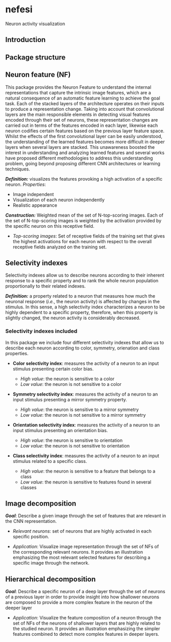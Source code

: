 # nefesi
Neuron activity visualization


## Introduction

## Package structure


## Neuron feature (NF)
This package provides the Neuron Feature to understand the internal representations that capture the intrinsic image features, which are a natural consequence of an automatic feature learning to achieve the goal task. Each of the stacked layers of the architecture operates on their inputs to produce a representation change. Taking into account that convolutional layers are the main responsible elements in detecting visual features encoded through their set of neurons, these representation changes are carried out in terms of the features encoded in each layer, likewise each neuron codifies certain features based on the previous layer feature space. Whilst the effects of the first convolutional layer can be easily understood, the understanding of the learned features becomes more difficult in deeper layers when several layers are stacked. This unawareness boosted the interest in understanding and analyzing learned features and several works have proposed different methodologies to address this understanding problem, going beyond proposing different CNN architectures or learning techniques.

_**Definition:**_ visualizes the features provoking a high activation of a specific neuron.
_Properties_: 
   * Image independent
   * Visualization of each neuron independently
   * Realistic appearance

_**Construction:**_ Weighted mean of the set of N-top-scoring images. Each of the set of N-top-scoring images is weighted by the activation provided by the specific neuron on this receptive field.

  * _Top-scoring images_: Set of receptive fields of the training set that gives the highest activations for each neuron with respect to the overall receptive fields analyzed on the training set.


## Selectivity indexes
Selectivity indexes allow us to describe neurons according to their inherent response to a specific property and to rank the whole neuron population proportionally to their related indexes.

_**Definition:**_ a property related to a neuron that measures how much the neuronal response (*i.e.*, the neuron activity) is affected by changes in the stimulus. In this sense, a high selectivity index characterizes a neuron to be highly dependent to a specific property, therefore, when this property is slightly changed, the neuron activity is considerably decreased.

### Selectivity indexes included
In this package we include four different selectivity indexes that allow us to describe each neuron according to color, symmetry, orienation and class properties.

* **Color selectivity index**: measures the activity of a neuron to an input stimulus presenting certain color bias. 
  * _High value_: the neuron is sensitive to a color
  * _Low value_: the neuron is not sensitive to a color
  
* **Symmetry selectivity index**: measures the activity of a neuron to an input stimulus presenting a mirror symmetry property.
  * _High value_:  the neuron is sensitive to a mirror symmetry
  * _Low value_: the neuron is not sensitive to a mirror symmetry
  
* **Orientation selectivity index**: measures the activity of a neuron to an input stimulus presenting an orientation bias.
  * _High value_:  the neuron is sensitive to orientation
  * _Low value_: the neuron is not sensitive to orientation
  
* **Class selectivity index**: measures the activity of a neuron to an input stimulus related to a specific class.
  * _High value_: the neuron is sensitive to a feature that belongs to a class
  * _Low value_:  the neuron is sensitive to features found in several classes




## Image decomposition
_**Goal**_: Describe a given image through the set of features that are relevant in the CNN representation.

* _Relevant neurons_: set of neurons that are highly activated in each specific position.

* _Application_: Visualize image representation through the set of NFs of the corresponding relevant neurons. It provides an illustration emphasizing the most relevant selected features for describing a specific image through the network. 

 

## Hierarchical decomposition
_**Goal**_: Describe a specific neuron of a deep layer through the set of neurons of a previous layer in order to provide insight into how shallower neurons are composed to provide a more complex feature in the neuron of the deeper layer

* _Application_: Visualize the feature composition of a neuron through the set of NFs of the neurons of shallower layers that are highly related to the studied neuron. It provides an illustration emphasizing the simpler features combined to detect more complex features in deeper layers.

